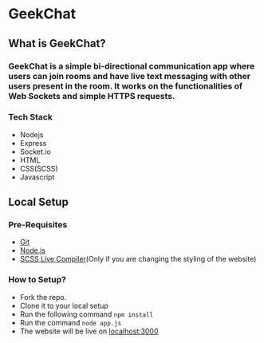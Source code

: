 # GeekChat

## What is GeekChat?

### GeekChat is a simple bi-directional communication app where users can join rooms and have live text messaging with other users present in the room. It works on the functionalities of Web Sockets and simple HTTPS requests.

### Tech Stack
* Nodejs
* Express
* Socket.io
* HTML
* CSS(SCSS)
* Javascript


## Local Setup

### Pre-Requisites
* [Git](https://git-scm.com/downloads)
* [Node.js](https://nodejs.org/en/)
* [SCSS Live Compiler](https://marketplace.visualstudio.com/items?itemName=ritwickdey.live-sass)(Only if you are changing the styling of the website)

### How to Setup?

* Fork the repo.
* Clone it to your local setup
* Run the following command `npm install`
* Run the command `node app.js`
* The website will be live on [localhost:3000](https://localhost:3000)

